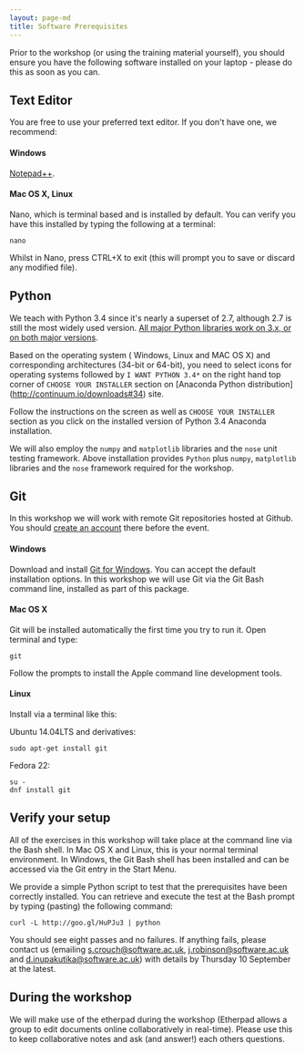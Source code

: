 ```yaml
---
layout: page-md
title: Software Prerequisites
---
```


Prior to the workshop (or using the training material yourself), you should ensure you have the following software installed on your laptop - please do this as soon as you can.


## Text Editor

You are free to use your preferred text editor. If you don&#39;t have one, we recommend:

#### Windows

[Notepad++](https://notepad-plus-plus.org/download/).

#### Mac OS X, Linux

Nano, which is terminal based and is installed by default. You can verify you have this installed by typing the following at a terminal:</p>

~~~ {.code}
nano
~~~

Whilst in Nano, press CTRL+X to exit (this will prompt you to save or discard any modified file).


## Python

We teach with Python 3.4 since it's nearly a superset of 2.7, although 2.7 is still the most widely used version. [All major Python libraries work on 3.x, or on both major versions](https://python3wos.appspot.com/). 

Based on the operating system ( Windows, Linux and MAC OS X) and corresponding architectures (34-bit or 64-bit), you need to select icons for operating systems followed by `I WANT PYTHON 3.4*` on the right hand top corner of `CHOOSE YOUR INSTALLER` section on [Anaconda Python distribution] (http://continuum.io/downloads#34) site.

Follow the instructions on the screen as well as `CHOOSE YOUR INSTALLER` section as you click on the installed version of Python 3.4 Anaconda installation.

We will also employ the `numpy` and `matplotlib` libraries and the `nose` unit testing framework. Above installation provides `Python` plus `numpy`, `matplotlib` libraries and the `nose` framework required for the workshop.


## Git

In this workshop we will work with remote Git repositories hosted at Github. You should [create an account](https://github.com/join) there before the event.

#### Windows

Download and install [Git for Windows](http://git-scm.com/download/win). You can accept the default installation options. In this workshop we will use Git via the Git Bash command line, installed as part of this package.

#### Mac OS X

Git will be installed automatically the first time you try to run it.  Open  terminal and type:

~~~ {.code}
git
~~~

Follow the prompts to install the Apple command line development tools.

#### Linux

Install via a terminal like this:

Ubuntu 14.04LTS and derivatives:

~~~ {.code}
sudo apt-get install git
~~~

Fedora 22:

~~~ {.code}
su -
dnf install git
~~~

## Verify your setup

All of the exercises in this workshop will take place at the command line via the Bash shell.  In Mac OS X and Linux, this is your normal terminal environment.  In Windows, the Git Bash shell has been installed and can be accessed via the Git entry in the Start Menu.

We provide a simple Python script to test that the prerequisites have been correctly installed. You can retrieve and execute the test at the Bash prompt by typing (pasting) the following command:

~~~ {.code}
curl -L http://goo.gl/HuPJu3 | python
~~~

You should see eight passes and no failures.  If anything fails, please contact us (emailing s.crouch@software.ac.uk, j.robinson@software.ac.uk and d.inupakutika@software.ac.uk) with details by Thursday 10 September at the latest.

## During the workshop

We will make use of the etherpad during the workshop (Etherpad allows a group to edit documents online collaboratively in real-time). Please use this to keep collaborative notes and ask (and answer!) each others questions.